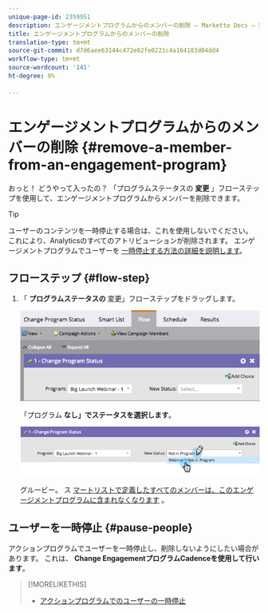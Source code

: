 ```yaml
---
unique-page-id: 2359951
description: エンゲージメントプログラムからのメンバーの削除 — Marketto Docs — 製品ドキュメント
title: エンゲージメントプログラムからのメンバーの削除
translation-type: tm+mt
source-git-commit: d7d6aee63144c472e02fe0221c4a164183d04dd4
workflow-type: tm+mt
source-wordcount: '141'
ht-degree: 0%

---
```



# エンゲージメントプログラムからのメンバーの削除 {#remove-a-member-from-an-engagement-program}

おっと！ どうやって入ったの？ 「プログラムステータスの **変更** 」フローステップを使用して、エンゲージメントプログラムからメンバーを削除できます。

>[!TIP]
>
>ユーザーのコンテンツを一時停止する場合は、これを使用しないでください。 これにより、Analyticsのすべてのアトリビューションが削除されます。  エンゲージメントプログラムでユーザーを [一時停止する方法の詳細を説明します](pause-people-in-an-engagement-program.md)。

## フローステップ {#flow-step}

1. 「 **プログラムステータスの** 変更」フローステップをドラッグします。

   ![](assets/image2014-9-15-18-3a15-3a57.png)

   「プログラム **なし」でステータスを選択します**。

   ![](assets/image2014-9-15-18-3a16-3a2.png)

   グルービー。 ス [マートリストで定義したすべてのメンバーは、このエンゲージメントプログラムに含まれなくなります](../../../../product-docs/core-marketo-concepts/smart-lists-and-static-lists/creating-a-smart-list/create-a-smart-list.md) 。

## ユーザーを一時停止  {#pause-people}

アクションプログラムでユーザーを一時停止し、削除しないようにしたい場合があります。 これは、 **Change EngagementプログラムCadenceを使用して行います**。

>[!MORELIKETHIS]
>
>* [アクションプログラムでのユーザーの一時停止](pause-people-in-an-engagement-program.md)

